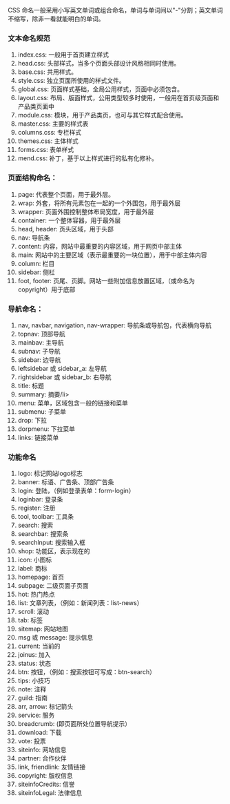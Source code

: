 CSS 命名一般采用小写英文单词或组合命名，单词与单词间以"-"分割；英文单词不缩写，除非一看就能明白的单词。

### 文本命名规范

1. index.css: 一般用于首页建立样式
2. head.css: 头部样式，当多个页面头部设计风格相同时使用。
3. base.css: 共用样式。
4. style.css: 独立页面所使用的样式文件。
5. global.css: 页面样式基础，全局公用样式，页面中必须包含。
6. layout.css: 布局、版面样式，公用类型较多时使用，一般用在首页级页面和产品类页面中
7. module.css: 模块，用于产品类页，也可与其它样式配合使用。
8. master.css: 主要的样式表
9. columns.css: 专栏样式
10. themes.css: 主体样式
11. forms.css: 表单样式
12. mend.css: 补丁，基于以上样式进行的私有化修补。

### 页面结构命名：

1. page: 代表整个页面，用于最外层。
2. wrap: 外套，将所有元素包在一起的一个外围包，用于最外层
3. wrapper: 页面外围控制整体布局宽度，用于最外层
4. container: 一个整体容器，用于最外层
5. head, header: 页头区域，用于头部
6. nav: 导航条
7. content: 内容，网站中最重要的内容区域，用于网页中部主体
8. main: 网站中的主要区域（表示最重要的一块位置），用于中部主体内容
9. column: 栏目
10. sidebar: 侧栏
11. foot, footer: 页尾、页脚。网站一些附加信息放置区域，（或命名为 copyright）用于底部

### 导航命名：

1. nav, navbar, navigation, nav-wrapper: 导航条或导航包，代表横向导航
2. topnav: 顶部导航
3. mainbav: 主导航
4. subnav: 子导航
5. sidebar: 边导航
6. leftsidebar 或 sidebar_a: 左导航
7. rightsidebar 或 sidebar_b: 右导航
8. title: 标题
9. summary: 摘要/li>
10. menu: 菜单，区域包含一般的链接和菜单
11. submenu: 子菜单
12. drop: 下拉
13. dorpmenu: 下拉菜单
14. links: 链接菜单

### 功能命名

1. logo: 标记网站logo标志
2. banner: 标语、广告条、顶部广告条
3. login: 登陆，（例如登录表单：form-login）
4. loginbar: 登录条
5. register: 注册
6. tool, toolbar: 工具条
7. search: 搜索
8. searchbar: 搜索条
9. searchlnput: 搜索输入框
10. shop: 功能区，表示现在的
11. icon: 小图标
12. label: 商标
13. homepage: 首页
14. subpage: 二级页面子页面
15. hot: 热门热点
16. list: 文章列表，（例如：新闻列表：list-news）
17. scroll: 滚动
18. tab: 标签
19. sitemap: 网站地图
20. msg 或 message: 提示信息
21. current: 当前的
22. joinus: 加入
23. status: 状态
24. btn: 按钮，（例如：搜索按钮可写成：btn-search）
25. tips: 小技巧
26. note: 注释
27. guild: 指南
28. arr, arrow: 标记箭头
29. service: 服务
30. breadcrumb: (即页面所处位置导航提示）
31. download: 下载
32. vote: 投票
33. siteinfo: 网站信息
34. partner: 合作伙伴
35. link, friendlink: 友情链接
36. copyright: 版权信息
37. siteinfoCredits: 信誉
38. siteinfoLegal: 法律信息


